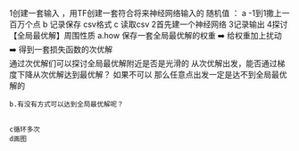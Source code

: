 1创建一套输入 ，用TF创建一套符合将来神经网络输入的 随机值 ：
    a -1到1撒上一百万个点
    b 记录保存 csv格式
    c 读取csv
2首先建一个神经网络
3记录输出
4探讨【全局最优解】周围性质
    a.how 保存一套全局最优解的权重 ➡️ 给权重加上扰动 ➡️ 得到一套损失函数的次优解    
            通过次优解们可以探讨全局最优解附近是否是光滑的 
            从次优解出发，能否通过梯度下降从次优解达到最优解？
            如果不可以 那么任意点出发一定是达不到全局最优解的
            
        
    b.有没有方式可以达到全局最优解呢？


    c循环多次
    d画图
